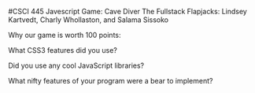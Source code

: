 #CSCI 445 Javescript Game: Cave Diver 
The Fullstack Flapjacks: Lindsey Kartvedt, Charly Whollaston, and Salama Sissoko

Why our game is worth 100 points:


What CSS3 features did you use? 


Did you use any cool JavaScript libraries? 


What nifty features of your program were a bear to implement?
